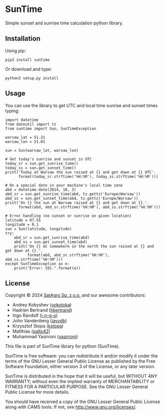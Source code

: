 # SunTime
Simple sunset and sunrise time calculation python library.

## Installation

Using pip:

    pip3 install suntime
    
Or download and type:

    python3 setup.py install

## Usage

You can use the library to get UTC and local time sunrise and sunset times typing:

```python3
import datetime
from dateutil import tz
from suntime import Sun, SunTimeException

warsaw_lat = 51.21
warsaw_lon = 21.01

sun = Sun(warsaw_lat, warsaw_lon)

# Get today's sunrise and sunset in UTC
today_sr = sun.get_sunrise_time()
today_ss = sun.get_sunset_time()
print('Today at Warsaw the sun raised at {} and get down at {} UTC'.
      format(today_sr.strftime('%H:%M'), today_ss.strftime('%H:%M')))

# On a special date in your machine's local time zone
abd = datetime.date(2014, 10, 3)
abd_sr = sun.get_sunrise_time(abd, tz.gettz('Europe/Warsaw'))
abd_ss = sun.get_sunset_time(abd, tz.gettz('Europe/Warsaw'))
print('On {} the sun at Warsaw raised at {} and get down at {}.'.
      format(abd, abd_sr.strftime('%H:%M'), abd_ss.strftime('%H:%M')))

# Error handling (no sunset or sunrise on given location)
latitude = 87.55
longitude = 0.1
sun = Sun(latitude, longitude)
try:
    abd_sr = sun.get_sunrise_time(abd)
    abd_ss = sun.get_sunset_time(abd)
    print('On {} at somewhere in the north the sun raised at {} and get down at {}.'.
          format(abd, abd_sr.strftime('%H:%M'), abd_ss.strftime('%H:%M')))
except SunTimeException as e:
    print("Error: {0}.".format(e))
```

## License

Copyright © 2024 [SatAgro Sp. z o.o.](https://satagro.pl) and our awesome contributors:

* Andrey Kobyshev ([yokotoka](https://github.com/yokotoka))
* Hadrien Bertrand ([hbertrand](https://github.com/hbertrand))
* Ingo Randolf ([i-n-g-o](https://github.com/i-n-g-o))
* John Vandenberg ([jayvdb](https://github.com/jayvdb))
* Krzysztof Stopa ([kstopa](https://github.com/kstopa))
* Matthias ([palto42](https://github.com/plato42))
* Muhammad Yasirroni ([yasirroni](https://github.com/yasirroni))

This file is part of SunTime library for python (SunTime).

SunTime is free software: you can redistribute it and/or modify it under the terms of the GNU Lesser General Public License as published by the Free Software Foundation, either version 3 of the License, or any later version.

SunTime is distributed in the hope that it will be useful, but WITHOUT ANY WARRANTY; without even the implied warranty of MERCHANTABILITY or FITNESS FOR A PARTICULAR PURPOSE. See the GNU Lesser General Public License for more details.

You should have received a copy of the GNU Lesser General Public License along with CAMS tools. If not, see http://www.gnu.org/licenses/.
